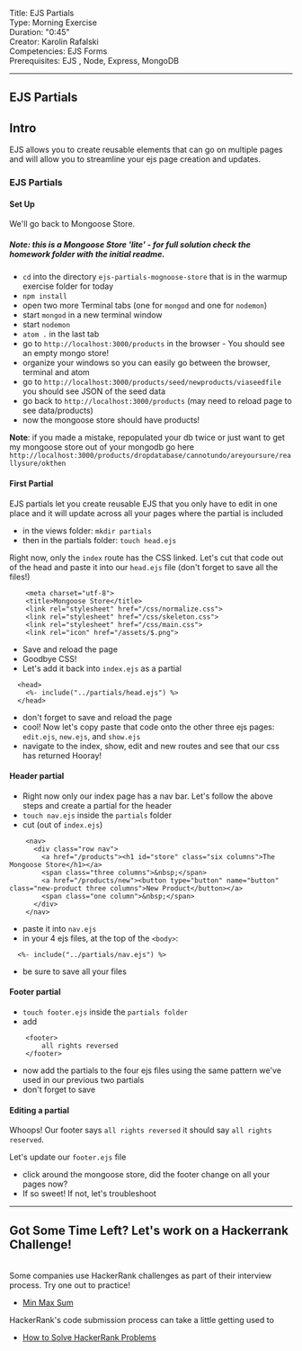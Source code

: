 
Title: EJS Partials  <br>
Type: Morning Exercise<br>
Duration: "0:45"<br>
Creator: Karolin Rafalski<br>
Competencies: EJS Forms <br>
Prerequisites: EJS , Node, Express, MongoDB<br>

---

<!--SEI1 5:26 -->

## EJS Partials

## Intro
EJS allows you to create reusable elements that can go on multiple pages and will allow you to streamline your ejs page creation and updates.

### EJS Partials

#### Set Up

We'll go back to Mongoose Store.
##### Note: this is a Mongoose Store 'lite' - for full solution check the homework folder with the initial readme.

-  `cd` into the directory `ejs-partials-mognoose-store` that is in the warmup exercise folder for today
- `npm install`
- open two more Terminal tabs (one for `mongod` and one for `nodemon`)
- start `mongod` in a new terminal window
- start `nodemon`
- `atom .` in the last tab
- go to `http://localhost:3000/products` in the browser - You should see an empty mongo store!
- organize your windows so you can easily go between the browser, terminal and atom
- go to `http://localhost:3000/products/seed/newproducts/viaseedfile` you should see JSON of the seed data
- go back to `http://localhost:3000/products` (may need to reload page to see data/products)
- now the mongoose store should have products!


**Note**: if you made a mistake, repopulated your db twice or just want to get my mongoose store out of your mongodb go here `http://localhost:3000/products/dropdatabase/cannotundo/areyoursure/reallysure/okthen`

<!--SEI1 5:34 -->

#### First Partial

EJS partials let you create reusable EJS that you only have to edit in one place and it will update across all your pages where the partial is included

- in the views folder: `mkdir partials`
- then in the partials folder: `touch head.ejs`

Right now, only the `index` route has the CSS linked. Let's cut that code out of the head and paste it into our `head.ejs` file (don't forget to save all the files!)

```
    <meta charset="utf-8">
    <title>Mongoose Store</title>
    <link rel="stylesheet" href="/css/normalize.css">
    <link rel="stylesheet" href="/css/skeleton.css">
    <link rel="stylesheet" href="/css/main.css">
    <link rel="icon" href="/assets/$.png">
 ```

- Save and reload the page
- Goodbye CSS!
- Let's add it back into `index.ejs` as a partial

```
  <head>
    <%- include("../partials/head.ejs") %>
  </head>
```
- don't forget to save and reload the page
- cool! Now let's copy paste that code onto the other three ejs pages: `edit.ejs`, `new.ejs`, and `show.ejs`
- navigate to the index, show, edit and new routes and see that our css has returned Hooray!

#### Header partial
- Right now only our index page has a nav bar. Let's follow the above steps and create a partial for the header
- `touch nav.ejs` inside the `partials` folder
- cut (out of `index.ejs`)

```
    <nav>
      <div class="row nav">
        <a href="/products"><h1 id="store" class="six columns">The Mongoose Store</h1></a>
        <span class="three columns">&nbsp;</span>
        <a href="/products/new"><button type="button" name="button" class="new-product three columns">New Product</button></a>
        <span class="one column">&nbsp;</span>
      </div>
    </nav>
```

- paste it into `nav.ejs`
- in your 4 ejs files, at the top of the `<body>`:

```
  <%- include("../partials/nav.ejs") %>
```
- be sure to save all your files

<!--SEI1 5:50 -->

#### Footer partial
- `touch footer.ejs` inside the `partials folder`
- add
```
    <footer>
        all rights reversed
    </footer>
```
- now add the partials to the four ejs files using the same pattern we've used in our previous two partials
- don't forget to save

#### Editing a partial
Whoops! Our footer says `all rights reversed` it should say `all rights reserved`.

Let's update our `footer.ejs` file
- click around the mongoose store, did the footer change on all your pages now?
- If so sweet! If not, let's troubleshoot

<hr>

<!--SEI1 5:53 -->

## Got Some Time Left? Let's work on a Hackerrank Challenge!
<br>
Some companies use HackerRank challenges as part of their interview process. Try one out to practice!

- [Min Max Sum](https://www.hackerrank.com/challenges/mini-max-sum/problem)


HackerRank's code submission process can take a little getting used to

- [How to Solve HackerRank Problems](https://www.hackerrank.com/domains/algorithms/warmup)
